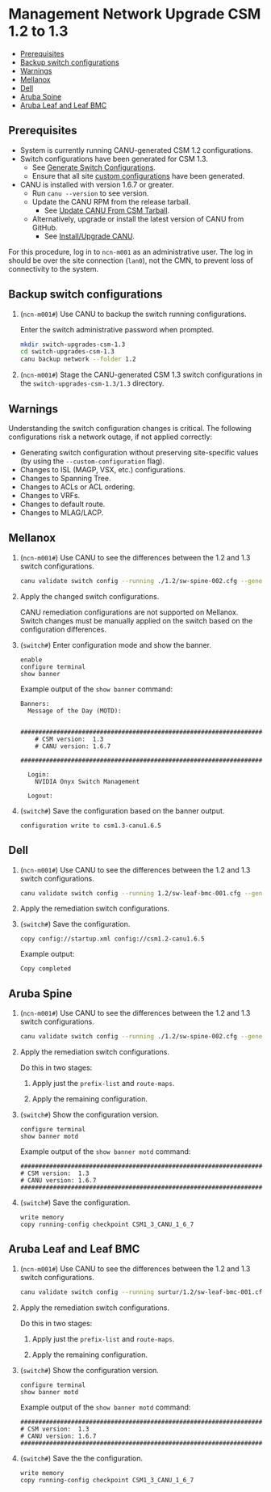 # Management Network Upgrade CSM 1.2 to 1.3

- [Prerequisites](#prerequisites)
- [Backup switch configurations](#backup-switch-configurations)
- [Warnings](#warnings)
- [Mellanox](#mellanox)
- [Dell](#dell)
- [Aruba Spine](#aruba-spine)
- [Aruba Leaf and Leaf BMC](#aruba-leaf-and-leaf-bmc)

## Prerequisites

- System is currently running CANU-generated CSM 1.2 configurations.
- Switch configurations have been generated for CSM 1.3.
  - See [Generate Switch Configurations](generate_switch_configs.md).
  - Ensure that all site [custom configurations](https://github.com/Cray-HPE/canu/#generate-switch-configs-including-custom-configurations) have been generated.
- CANU is installed with version 1.6.7 or greater.
  - Run `canu --version` to see version.
  - Update the CANU RPM from the release tarball.
    - See [Update CANU From CSM Tarball](canu/update_canu_from_csm_tarball.md).
  - Alternatively, upgrade or install the latest version of CANU from GitHub.
    - See [Install/Upgrade CANU](canu_install_update.md).

For this procedure, log in to `ncn-m001` as an administrative user. The log in should be over the site connection (`lan0`), not the CMN, to prevent loss of connectivity to the system.

## Backup switch configurations

1. (`ncn-m001#`) Use CANU to backup the switch running configurations.

    Enter the switch administrative password when prompted.

     ```bash
     mkdir switch-upgrades-csm-1.3
     cd switch-upgrades-csm-1.3
     canu backup network --folder 1.2
     ```

1. (`ncn-m001#`) Stage the CANU-generated CSM 1.3 switch configurations in the `switch-upgrades-csm-1.3/1.3` directory.

## Warnings

Understanding the switch configuration changes is critical. The following configurations risk a network outage, if not applied correctly:

- Generating switch configuration without preserving site-specific values (by using the `--custom-configuration` flag).
- Changes to ISL (MAGP, VSX, etc.) configurations.
- Changes to Spanning Tree.
- Changes to ACLs or ACL ordering.
- Changes to VRFs.
- Changes to default route.
- Changes to MLAG/LACP.
  
## Mellanox

1. (`ncn-m001#`) Use CANU to see the differences between the 1.2 and 1.3 switch configurations.

     ```bash
     canu validate switch config --running ./1.2/sw-spine-002.cfg --generated ./1.3/sw-spine-002.cfg --vendor mellanox
     ```

1. Apply the changed switch configurations.

    CANU remediation configurations are not supported on Mellanox. Switch changes must be manually applied on the switch based on the configuration differences.

1. (`switch#`) Enter configuration mode and show the banner.

   ```text
   enable
   configure terminal
   show banner
   ```

   Example output of the `show banner` command:

   ```text
   Banners:
     Message of the Day (MOTD):

       ###############################################################################
       # CSM version:  1.3
       # CANU version: 1.6.7
       ###############################################################################

     Login:
       NVIDIA Onyx Switch Management

     Logout:
   ```

1. (`switch#`) Save the configuration based on the banner output.

   ```text
   configuration write to csm1.3-canu1.6.5
   ```

## Dell

1. (`ncn-m001#`) Use CANU to see the differences between the 1.2 and 1.3 switch configurations.

     ```bash
     canu validate switch config --running 1.2/sw-leaf-bmc-001.cfg --generated 1.3/sw-leaf-bmc-001.cfg --vendor dell --remediation
     ```

1. Apply the remediation switch configurations.

1. (`switch#`) Save the configuration.

   ```text
   copy config://startup.xml config://csm1.2-canu1.6.5
   ```

   Example output:

   ```text
   Copy completed
   ```

## Aruba Spine

1. (`ncn-m001#`) Use CANU to see the differences between the 1.2 and 1.3 switch configurations.

    ```bash
    canu validate switch config --running ./1.2/sw-spine-002.cfg --generated ./1.3/sw-spine-002.cfg --vendor aruba --remediation
    ```

1. Apply the remediation switch configurations.

    Do this in two stages:

    1. Apply just the `prefix-list` and `route-maps`.

    1. Apply the remaining configuration.

1. (`switch#`) Show the configuration version.

   ```text
   configure terminal
   show banner motd
   ```

   Example output of the `show banner motd` command:

   ```text
   ###############################################################################
   # CSM version:  1.3
   # CANU version: 1.6.7
   ###############################################################################
   ```

1. (`switch#`) Save the configuration.

   ```text
   write memory
   copy running-config checkpoint CSM1_3_CANU_1_6_7
   ```

## Aruba Leaf and Leaf BMC

1. (`ncn-m001#`) Use CANU to see the differences between the 1.2 and 1.3 switch configurations.

   ```bash
   canu validate switch config --running surtur/1.2/sw-leaf-bmc-001.cfg --generated surtur/1.3/sw-leaf-bmc-001.cfg --vendor aruba --remediation
   ```

1. Apply the remediation switch configurations.

    Do this in two stages:

    1. Apply just the `prefix-list` and `route-maps`.

    1. Apply the remaining configuration.

1. (`switch#`) Show the configuration version.

   ```text
   configure terminal
   show banner motd
   ```

   Example output of the `show banner motd` command:

   ```text
   ###############################################################################
   # CSM version:  1.3
   # CANU version: 1.6.7
   ###############################################################################
   ```

1. (`switch#`) Save the the configuration.

   ```text
   write memory
   copy running-config checkpoint CSM1_3_CANU_1_6_7
   ```
